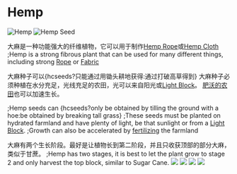 # Hemp

![Hemp](item:betterwithmods:material@2)
![Hemp Seed](block:betterwithmods:hemp)

大麻是一种功能强大的纤维植物，它可以用于制作[Hemp Rope](../items/rope.md)或[Hemp Cloth](../items/fabric.md)
;Hemp is a strong fibrous plant that can be used for many different things, including strong [Rope](../items/rope.md) or [Fabric](../items/fabric.md)

大麻种子可以{hcseeds?只能通过用锄头耕地获得:通过打破高草得到}
大麻种子必须种植在水分充足，光线充足的农田，光可以来自阳光或[Light Block](../blocks/light.md)。
[肥沃的农田](fertile_farmland.md)也可以加速生长。

;Hemp seeds can {hcseeds?only be obtained by tilling the ground with a hoe:be obtained by breaking tall grass}
;These seeds must be planted on hydrated farmland and have plenty of light, be that sunlight or from a [Light Block](light.md).
;Growth can also be accelerated by [fertilizing](fertile_farmland.md) the farmland

大麻有两个生长阶段。最好是让植物长到第二阶段，并且只收获顶部的部分大麻，类似于甘蔗。
;Hemp has two stages, it is best to let the plant grow to stage 2 and only harvest the top block, similar to Sugar Cane.
![](betterwithmods:docs/imgs/hemp-stage-1.png)
![](betterwithmods:docs/imgs/hemp-stage-2.png)
![](https://betterwithmods.github.io/Documentation/imgs/hemp-stage-1.png)
![](https://betterwithmods.github.io/Documentation/imgs/hemp-stage-2.png)
